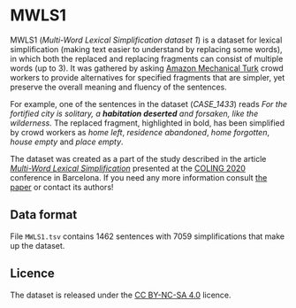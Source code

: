 # MWLS1

MWLS1 (*Multi-Word Lexical Simplification dataset 1*) is a dataset for lexical simplification (making text easier to understand by replacing some words), in which both the replaced and replacing fragments can consist of multiple words (up to 3). It was gathered by asking [Amazon Mechanical Turk](https://www.mturk.com/) crowd workers to provide alternatives for specified fragments that are simpler, yet preserve the overall meaning and fluency of the sentences. 

For example, one of the sentences in the dataset (*CASE_1433*) reads *For the fortified city is solitary, a **habitation deserted** and forsaken, like the wilderness.* The replaced fragment, highlighted in bold, has been simplified by crowd workers as *home left*, *residence abandoned*, *home forgotten*, *house empty* and *place empty*.

The dataset was created as a part of the study described in the article *[Multi-Word Lexical Simplification](https://www.aclweb.org/anthology/TODO.pdf)* presented at the [COLING 2020](https://coling2020.org/) conference in Barcelona. If you need any more information consult [the paper](https://www.aclweb.org/anthology/TODO.pdf) or contact its authors! 

## Data format

File ```MWLS1.tsv``` contains 1462 sentences with 7059 simplifications that make up the dataset. 

## Licence

The dataset is released under the [CC BY-NC-SA 4.0](https://creativecommons.org/licenses/by-nc-sa/4.0/) licence.
